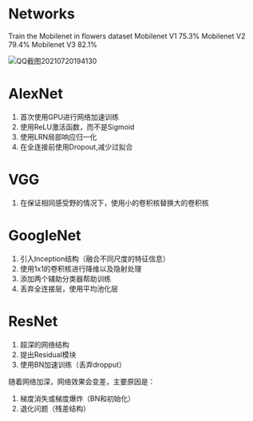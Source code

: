 # Networks
Train the Mobilenet in flowers dataset
Mobilenet V1 75.3%
Mobilenet V2 79.4%
Mobilenet V3 82.1%


![QQ截图20210720194130](https://user-images.githubusercontent.com/52600391/126318067-66b47327-8f4e-4f17-8b7d-2afe54ee4708.png)

# AlexNet
  
  1. 首次使用GPU进行网络加速训练
  2. 使用ReLU激活函数，而不是Sigmoid
  3. 使用LRN局部响应归一化
  4. 在全连接前使用Dropout,减少过拟合

# VGG
  
  1. 在保证相同感受野的情况下，使用小的卷积核替换大的卷积核

# GoogleNet

  1. 引入Inception结构（融合不同尺度的特征信息）
  2. 使用1x1的卷积核进行降维以及隐射处理
  3. 添加两个辅助分类器帮助训练
  4. 丢弃全连接层，使用平均池化层
  
# ResNet

  1. 超深的网络结构
  2. 提出Residual模块
  3. 使用BN加速训练（丢弃dropput）

  随着网络加深，网络效果会变差，主要原因是：
  1. 梯度消失或梯度爆炸（BN和初始化）
  2. 退化问题（残差结构）
